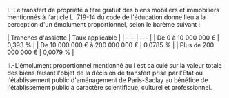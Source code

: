 I.-Le transfert de propriété à titre gratuit des biens mobiliers et immobiliers mentionnés à l'article L. 719-14 du code de l'éducation donne lieu à la perception d'un émolument proportionnel, selon le barème suivant :


  

  



| 
Tranches d'assiette | 
Taux applicable |
| --- | --- |
| 
De 0 à 10 000 000 € | 
0,393 % |
| 
De 10 000 000 € à 200 000 000 € | 
0,0785 % |
| 
Plus de 200 000 000 € | 
0,0079 % |


II.-L'émolument proportionnel mentionné au I est calculé sur la valeur totale des biens faisant l'objet de la décision de transfert prise par l'Etat ou l'établissement public d'aménagement de Paris-Saclay au bénéfice de l'établissement public à caractère scientifique, culturel et professionnel.

